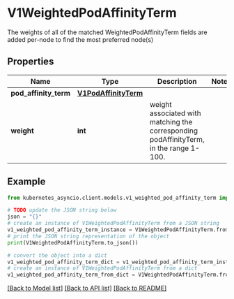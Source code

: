 # V1WeightedPodAffinityTerm

The weights of all of the matched WeightedPodAffinityTerm fields are added per-node to find the most preferred node(s)

## Properties

Name | Type | Description | Notes
------------ | ------------- | ------------- | -------------
**pod_affinity_term** | [**V1PodAffinityTerm**](V1PodAffinityTerm.md) |  | 
**weight** | **int** | weight associated with matching the corresponding podAffinityTerm, in the range 1-100. | 

## Example

```python
from kubernetes_asyncio.client.models.v1_weighted_pod_affinity_term import V1WeightedPodAffinityTerm

# TODO update the JSON string below
json = "{}"
# create an instance of V1WeightedPodAffinityTerm from a JSON string
v1_weighted_pod_affinity_term_instance = V1WeightedPodAffinityTerm.from_json(json)
# print the JSON string representation of the object
print(V1WeightedPodAffinityTerm.to_json())

# convert the object into a dict
v1_weighted_pod_affinity_term_dict = v1_weighted_pod_affinity_term_instance.to_dict()
# create an instance of V1WeightedPodAffinityTerm from a dict
v1_weighted_pod_affinity_term_from_dict = V1WeightedPodAffinityTerm.from_dict(v1_weighted_pod_affinity_term_dict)
```
[[Back to Model list]](../README.md#documentation-for-models) [[Back to API list]](../README.md#documentation-for-api-endpoints) [[Back to README]](../README.md)


